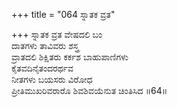+++
title = "064 ಸ್ನಾತಕ ವ್ರತ"

+++
ಸ್ನಾತಕ ವ್ರತ ವೇಷದಲಿ ಬಂ  
ದಾತಗಳು ತಾವಿವರು ಶಸ್ತ್ರ  
ವ್ರಾತದಲಿ ಶಿಕ್ಷಿತರು ಕರ್ಕಶ ಬಾಹುಪಾಣಿಗಳು  
ಕೈತವದಿನೈತಂದರರ್ಥವ  
ನೀತಗಳು ಬಯಸರು ವಿರೋಧ  
ಪ್ರೀತಿಮುಖರಿವರಾರೊ ಶಿವಶಿವಯೆನುತ ಚಿಂತಿಸಿದ     ॥64॥